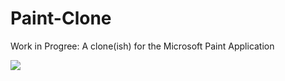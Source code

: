 # Paint-Clone
Work in Progree: A clone(ish) for the Microsoft Paint Application  
  
  
![](Paint/Paint/Paint/images/paintapp.png)

